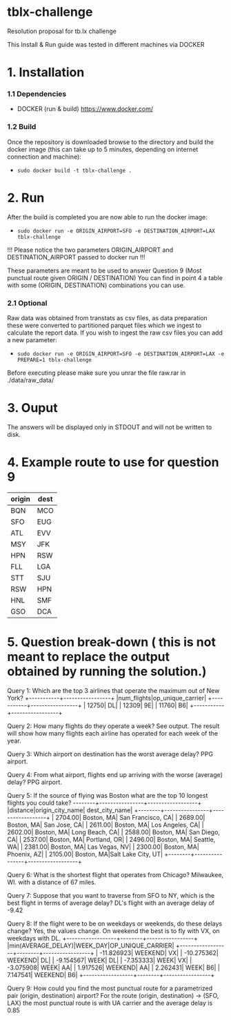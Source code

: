 # tblx-challenge
Resolution proposal for tb.lx challenge

This Install & Run guide was tested in different machines via DOCKER

# 1. Installation

  ### 1.1 Dependencies
   - DOCKER (run & build)
   https://www.docker.com/
  
  ### 1.2 Build
  Once the repository is downloaded browse to the directory and build the docker image (this can take up to 5 minutes, depending on internet connection and machine):

  - ```sudo docker build -t tblx-challenge .```

 # 2. Run
 
  After the build is completed you are now able to run the docker image:
 
  - ```sudo docker run -e ORIGIN_AIRPORT=SFO -e DESTINATION_AIRPORT=LAX tblx-challenge```
  
  !!! Please notice the two parameters ORIGIN_AIRPORT and DESTINATION_AIRPORT passed to docker run !!!
  
  These parameters are meant to be used to answer Question 9 (Most punctual route given ORIGIN / DESTINATION)
  You can find in point 4 a table with some (ORIGIN, DESTINATION) combinations you can use.
  
  ### 2.1 Optional
  Raw data was obtained from transtats as csv files, as data preparation these were converted to partitioned parquet files which we ingest to calculate the report data.
  If you wish to ingest the raw csv files you can add a new parameter:
  - ```sudo docker run -e ORIGIN_AIRPORT=SFO -e DESTINATION_AIRPORT=LAX -e PREPARE=1 tblx-challenge```

  Before executing please make sure you unrar the file raw.rar in ./data/raw_data/
  
# 3. Ouput
  The answers will be displayed only in STDOUT and will not be written to disk.
  
# 4. Example route to use for question 9
| origin | dest |
| ------ | ---- |
| BQN | MCO |
| SFO | EUG |
| ATL | EVV |
| MSY | JFK |
| HPN | RSW |
| FLL | LGA |
| STT | SJU |
| RSW | HPN |
| HNL | SMF |
| GSO | DCA |

# 5. Question break-down ( this is not meant to replace the output obtained by running the solution.)

  Query 1: Which are the top 3 airlines that operate the maximum out of New York?
    +-----------+-----------------+
    |num_flights|op_unique_carrier|
    +-----------+-----------------+
    |      12750|               DL|
    |      12309|               9E|
    |      11760|               B6|
    +-----------+-----------------+
    
  Query 2: How many flights do they operate a week?
    See output. The result will show how many flights each airline has operated for each week of the year.
  
  Query 3: Which airport on destination has the worst average delay?
    PPG airport.
 
 Query 4: From what airport, flights end up arriving with the worse (average) delay?
    PPG airport.
 
 Query 5: If the source of flying was Boston what are the top 10 longest flights you could take?
    --------+----------------+------------------+
    |distance|origin_city_name|    dest_city_name|
    +--------+----------------+------------------+
    | 2704.00|      Boston, MA| San Francisco, CA|
    | 2689.00|      Boston, MA|      San Jose, CA|
    | 2611.00|      Boston, MA|   Los Angeles, CA|
    | 2602.00|      Boston, MA|    Long Beach, CA|
    | 2588.00|      Boston, MA|     San Diego, CA|
    | 2537.00|      Boston, MA|      Portland, OR|
    | 2496.00|      Boston, MA|       Seattle, WA|
    | 2381.00|      Boston, MA|     Las Vegas, NV|
    | 2300.00|      Boston, MA|       Phoenix, AZ|
    | 2105.00|      Boston, MA|Salt Lake City, UT|
    +--------+----------------+------------------+
 
 Query 6: What is the shortest flight that operates from Chicago?
    Milwaukee, WI. with a distance of 67 miles.
  
 Query 7: Suppose that you want to traverse from SFO to NY, which is the best flight in terms of average delay?
    DL's flight with an average delay of -9.42
 
 Query 8: If the flight were to be on weekdays or weekends, do these delays change?
    Yes, the values change. On weekend the best is to fly with VX, on weekdays with DL.
    +------------------+--------+-----------------+
    |min(AVERAGE_DELAY)|WEEK_DAY|OP_UNIQUE_CARRIER|
    +------------------+--------+-----------------+
    |        -11.826923| WEEKEND|               VX|
    |        -10.275362| WEEKEND|               DL|
    |         -9.154567|    WEEK|               DL|
    |         -7.353333|    WEEK|               VX|
    |         -3.075908|    WEEK|               AA|
    |          1.917526| WEEKEND|               AA|
    |          2.262431|    WEEK|               B6|
    |          7.147541| WEEKEND|               B6|
    +------------------+--------+-----------------+
 
 Query 9: How could you find the most punctual route for a parametrized pair (origin, destination) airport?
    For the route (origin, destination) -> (SFO, LAX) the most punctual route is with UA carrier and the average delay is 0.85
  

